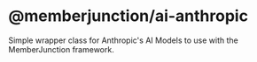 # @memberjunction/ai-anthropic
Simple wrapper class for Anthropic's AI Models to use with the MemberJunction framework.